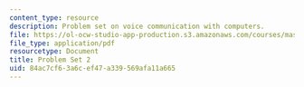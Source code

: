 ```yaml
---
content_type: resource
description: Problem set on voice communication with computers.
file: https://ol-ocw-studio-app-production.s3.amazonaws.com/courses/mas-632-conversational-computer-systems-fall-2008/84ac7cf63a6cef47a339569afa11a665_ps2.pdf
file_type: application/pdf
resourcetype: Document
title: Problem Set 2
uid: 84ac7cf6-3a6c-ef47-a339-569afa11a665
---
```

